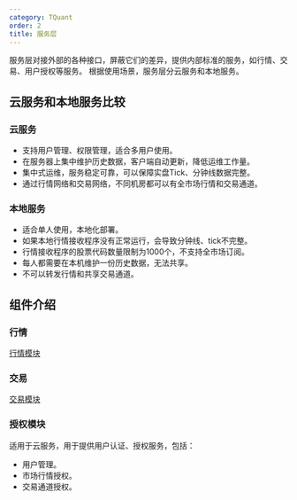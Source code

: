 ```yaml
---
category: TQuant
order: 2
title: 服务层
---
```


服务层对接外部的各种接口，屏蔽它们的差异，提供内部标准的服务，如行情、交易、用户授权等服务。
根据使用场景，服务层分云服务和本地服务。

## 云服务和本地服务比较

### 云服务

- 支持用户管理、权限管理，适合多用户使用。
- 在服务器上集中维护历史数据，客户端自动更新，降低运维工作量。
- 集中式运维，服务稳定可靠，可以保障实盘Tick、分钟线数据完整。
- 通过行情网络和交易网络，不同机房都可以有全市场行情和交易通道。

### 本地服务

- 适合单人使用，本地化部署。
- 如果本地行情接收程序没有正常运行，会导致分钟线、tick不完整。
- 行情接收程序的股票代码数量限制为1000个，不支持全市场订阅。
- 每人都需要在本机维护一份历史数据，无法共享。
- 不可以转发行情和共享交易通道。

## 组件介绍

### 行情

[行情模块](docs/arch/dataservice)

### 交易

[交易模块](docs/arch/tradeservice)

### 授权模块

适用于云服务，用于提供用户认证、授权服务，包括：
- 用户管理。
- 市场行情授权。
- 交易通道授权。
